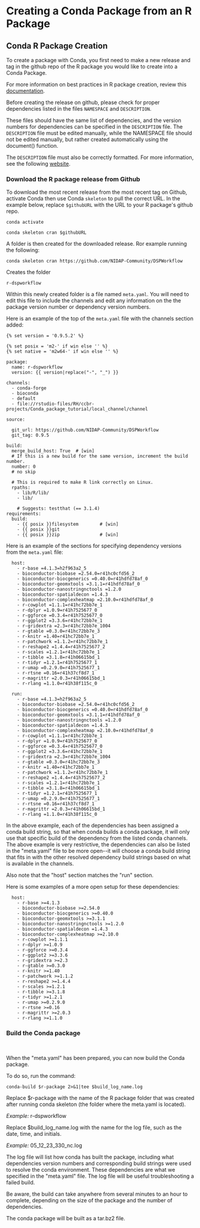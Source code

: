 # Creating a Conda Package from an R Package

## Conda R Package Creation

To create a package with Conda, you first need to make a new release and tag in the github repo of the R package you would like to create into a Conda Package.

For more information on best practices in R package creation, review this [documentation](https://r-pkgs.org/whole-game.html).

Before creating the release on github, please check for proper dependencies listed in the files `NAMESPACE` and `DESCRIPTION`.

These files should have the same list of dependencies, and the version numbers for dependencies can be specified in the `DESCRIPTION` file. The `DESCRIPTION` file must be edited manually, while the NAMESPACE file should not be edited manually, but rather created automatically using the document() function. 

The `DESCRIPTION` file must also be correctly formatted. For more information, see the following [website](https://r-pkgs.org/description.html).

### Download the R package release from Github

To download the most recent release from the most recent tag on Github, activate Conda then use Conda `skeleton` to pull the correct URL. In the example below, replace `$githubURL` with the URL to your R package's github repo.

```
conda activate 

conda skeleton cran $githubURL
```

A folder is then created for the downloaded release. Ror example running the following:

```
conda skeleton cran https://github.com/NIDAP-Community/DSPWorkflow
```

Creates the folder

```
r-dspworkflow
```

Within this newly created folder is a file named `meta.yaml`. You will need to edit this file to include the channels and edit any information on the the package version number or dependency version numbers.

Here is an example of the top of the `meta.yaml` file with the channels section added:

```
{% set version = '0.9.5.2' %}

{% set posix = 'm2-' if win else '' %}
{% set native = 'm2w64-' if win else '' %}

package:
  name: r-dspworkflow
  version: {{ version|replace("-", "_") }}
  
channels:
  - conda-forge
  - bioconda
  - default
  - file://rstudio-files/RH/ccbr-projects/Conda_package_tutorial/local_channel/channel

source:

  git_url: https://github.com/NIDAP-Community/DSPWorkflow
  git_tag: 0.9.5

build:
  merge_build_host: True  # [win]
  # If this is a new build for the same version, increment the build number.
  number: 0
  # no skip

  # This is required to make R link correctly on Linux.
  rpaths:
    - lib/R/lib/
    - lib/

    # Suggests: testthat (== 3.1.4)
requirements:
  build:
    - {{ posix }}filesystem        # [win]
    - {{ posix }}git
    - {{ posix }}zip               # [win]
```

Here is an example of the sections for specifying dependency versions from the `meta.yaml` file:

```
  host:
    - r-base =4.1.3=h2f963a2_5
    - bioconductor-biobase =2.54.0=r41hc0cfd56_2
    - bioconductor-biocgenerics =0.40.0=r41hdfd78af_0
    - bioconductor-geomxtools =3.1.1=r41hdfd78af_0
    - bioconductor-nanostringnctools =1.2.0
    - bioconductor-spatialdecon =1.4.3
    - bioconductor-complexheatmap =2.10.0=r41hdfd78af_0
    - r-cowplot =1.1.1=r41hc72bb7e_1
    - r-dplyr =1.0.9=r41h7525677_0
    - r-ggforce =0.3.4=r41h7525677_0
    - r-ggplot2 =3.3.6=r41hc72bb7e_1
    - r-gridextra =2.3=r41hc72bb7e_1004
    - r-gtable =0.3.0=r41hc72bb7e_3
    - r-knitr =1.40=r41hc72bb7e_1
    - r-patchwork =1.1.2=r41hc72bb7e_1
    - r-reshape2 =1.4.4=r41h7525677_2
    - r-scales =1.2.1=r41hc72bb7e_1
    - r-tibble =3.1.8=r41h06615bd_1
    - r-tidyr =1.2.1=r41h7525677_1
    - r-umap =0.2.9.0=r41h7525677_1
    - r-rtsne =0.16=r41h37cf8d7_1
    - r-magrittr =2.0.3=r41h06615bd_1
    - r-rlang =1.1.0=r41h38f115c_0
    
  run:
    - r-base =4.1.3=h2f963a2_5
    - bioconductor-biobase =2.54.0=r41hc0cfd56_2
    - bioconductor-biocgenerics =0.40.0=r41hdfd78af_0
    - bioconductor-geomxtools =3.1.1=r41hdfd78af_0
    - bioconductor-nanostringnctools =1.2.0
    - bioconductor-spatialdecon =1.4.3
    - bioconductor-complexheatmap =2.10.0=r41hdfd78af_0
    - r-cowplot =1.1.1=r41hc72bb7e_1
    - r-dplyr =1.0.9=r41h7525677_0
    - r-ggforce =0.3.4=r41h7525677_0
    - r-ggplot2 =3.3.6=r41hc72bb7e_1
    - r-gridextra =2.3=r41hc72bb7e_1004
    - r-gtable =0.3.0=r41hc72bb7e_3
    - r-knitr =1.40=r41hc72bb7e_1
    - r-patchwork =1.1.2=r41hc72bb7e_1
    - r-reshape2 =1.4.4=r41h7525677_2
    - r-scales =1.2.1=r41hc72bb7e_1
    - r-tibble =3.1.8=r41h06615bd_1
    - r-tidyr =1.2.1=r41h7525677_1
    - r-umap =0.2.9.0=r41h7525677_1
    - r-rtsne =0.16=r41h37cf8d7_1
    - r-magrittr =2.0.3=r41h06615bd_1
    - r-rlang =1.1.0=r41h38f115c_0
```

In the above example, each of the dependencies has been assigned a conda build string, so that when conda builds a conda package, it will only use that specific build of the dependency from the listed conda channels. The above example is very restrictive, the dependencies can also be listed in the "meta.yaml" file to be more open--it will choose a conda build string that fits in with the other resolved dependency build strings based on what is available in the channels. 

Also note that the "host" section matches the "run" section.

Here is some examples of a more open setup for these dependencies:

```
  host:
    - r-base >=4.1.3
    - bioconductor-biobase >=2.54.0
    - bioconductor-biocgenerics >=0.40.0
    - bioconductor-geomxtools >=3.1.1
    - bioconductor-nanostringnctools >=1.2.0
    - bioconductor-spatialdecon =1.4.3
    - bioconductor-complexheatmap >=2.10.0
    - r-cowplot >=1.1.1
    - r-dplyr >=1.0.9
    - r-ggforce >=0.3.4
    - r-ggplot2 >=3.3.6
    - r-gridextra >=2.3
    - r-gtable >=0.3.0
    - r-knitr >=1.40
    - r-patchwork >=1.1.2
    - r-reshape2 >=1.4.4
    - r-scales >=1.2.1
    - r-tibble >=3.1.8
    - r-tidyr >=1.2.1
    - r-umap >=0.2.9.0
    - r-rtsne >=0.16
    - r-magrittr >=2.0.3
    - r-rlang >=1.1.0
```

### Build the Conda package

<br>

When the "meta.yaml" has been prepared, you can now build the Conda package. 

To do so, run the command:

```
conda-build $r-package 2>&1|tee $build_log_name.log
```

Replace $r-package with the name of the R package folder that was created after running conda skeleton (the folder where the meta.yaml is located).

*Example:* r-dspworkflow

Replace $build_log_name.log with the name for the log file, such as the date, time, and initials.

*Example:* 05_12_23_330_nc.log

The log file will list how conda has built the package, including what dependencies version numbers and corresponding build strings were used to resolve the conda environment. These dependencies are what we specified in the "meta.yaml" file. The log file will be useful troubleshooting a failed build.

Be aware, the build can take anywhere from several minutes to an hour to complete, depending on the size of the package and the number of dependencies. 

The conda package will be built as a tar.bz2 file.
